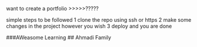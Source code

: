 want to create a portfolio >>>>>?????



simple steps to be followed 
1 clone the repo using ssh or https
2 make some changes in the project however you wish 
3 deploy and you are done 

###AWeasome Learning ## Ahmadi Family